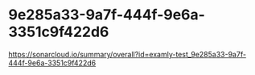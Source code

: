 # 9e285a33-9a7f-444f-9e6a-3351c9f422d6
https://sonarcloud.io/summary/overall?id=examly-test_9e285a33-9a7f-444f-9e6a-3351c9f422d6
